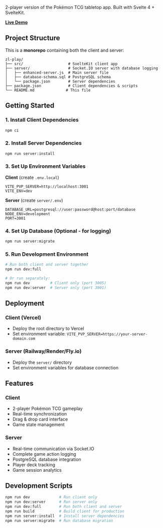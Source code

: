 2-player version of the Pokémon TCG tabletop app.
Built with Svelte 4 + SvelteKit.

**[Live Demo](https://pvp-tabletop-27e7a.ondigitalocean.app)**

## Project Structure

This is a **monorepo** containing both the client and server:

```
zl-play/
├── src/                    # SvelteKit client app
├── server/                 # Socket.IO server with database logging
│   ├── enhanced-server.js  # Main server file
│   ├── database-schema.sql # PostgreSQL schema
│   └── package.json        # Server dependencies
├── package.json            # Client dependencies & scripts
└── README.md              # This file
```

## Getting Started

### 1. Install Client Dependencies
```bash
npm ci
```

### 2. Install Server Dependencies
```bash
npm run server:install
```

### 3. Set Up Environment Variables

**Client** (create `.env.local`)
```env
VITE_PVP_SERVER=http://localhost:3001
VITE_ENV=dev
```

**Server** (create `server/.env`)
```env
DATABASE_URL=postgresql://user:password@host:port/database
NODE_ENV=development
PORT=3001
```

### 4. Set Up Database (Optional - for logging)
```bash
npm run server:migrate
```

### 5. Run Development Environment
```bash
# Run both client and server together
npm run dev:full

# Or run separately:
npm run dev         # Client only (port 3005)
npm run dev:server  # Server only (port 3001)
```

## Deployment

### Client (Vercel)
- Deploy the root directory to Vercel
- Set environment variable: `VITE_PVP_SERVER=https://your-server-domain.com`

### Server (Railway/Render/Fly.io)
- Deploy the `server/` directory
- Set environment variables for database connection

## Features

### Client
- 2-player Pokémon TCG gameplay
- Real-time synchronization
- Drag & drop card interface
- Game state management

### Server
- Real-time communication via Socket.IO
- Complete game action logging
- PostgreSQL database integration
- Player deck tracking
- Game session analytics

## Development Scripts

```bash
npm run dev             # Run client only
npm run dev:server      # Run server only  
npm run dev:full        # Run both client and server
npm run build           # Build client for production
npm run server:install  # Install server dependencies
npm run server:migrate  # Run database migration
```